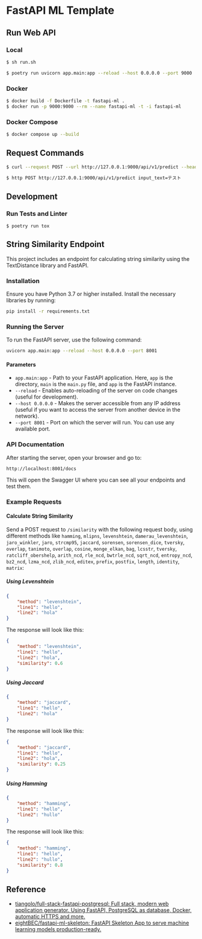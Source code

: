 # FastAPI ML Template

## Run Web API
### Local

```sh
$ sh run.sh
```

```sh
$ poetry run uvicorn app.main:app --reload --host 0.0.0.0 --port 9000
```

### Docker
```sh
$ docker build -f Dockerfile -t fastapi-ml .
$ docker run -p 9000:9000 --rm --name fastapi-ml -t -i fastapi-ml
```

### Docker Compose

```sh
$ docker compose up --build
```

## Request Commands

```sh 
$ curl --request POST --url http://127.0.0.1:9000/api/v1/predict --header 'Content-Type: application/json' --data '{"input_text": "test"}'
```

```sh
$ http POST http://127.0.0.1:9000/api/v1/predict input_text=テスト
```

## Development
### Run Tests and Linter

```
$ poetry run tox
```

## String Similarity Endpoint

This project includes an endpoint for calculating string similarity using the TextDistance library and FastAPI.

### Installation

Ensure you have Python 3.7 or higher installed. Install the necessary libraries by running:

```bash
pip install -r requirements.txt
```

### Running the Server

To run the FastAPI server, use the following command:

```bash
uvicorn app.main:app --reload --host 0.0.0.0 --port 8001
```

#### Parameters

- `app.main:app` - Path to your FastAPI application. Here, `app` is the directory, `main` is the `main.py` file, and `app` is the FastAPI instance.
- `--reload` - Enables auto-reloading of the server on code changes (useful for development).
- `--host 0.0.0.0` - Makes the server accessible from any IP address (useful if you want to access the server from another device in the network).
- `--port 8001` - Port on which the server will run. You can use any available port.

### API Documentation

After starting the server, open your browser and go to:

```
http://localhost:8001/docs
```

This will open the Swagger UI where you can see all your endpoints and test them.

### Example Requests

#### Calculate String Similarity

Send a POST request to `/similarity` with the following request body, using different methods like `hamming`, `mlipns`, `levenshtein`, `damerau_levenshtein`, `jaro_winkler`, `jaro`, `strcmp95`, `jaccard`, `sorensen`, `sorensen_dice`, `tversky`, `overlap`, `tanimoto`, `overlap`, `cosine`, `monge_elkan`, `bag`, `lcsstr`, `tversky`, `ratcliff_obershelp`, `arith_ncd`, `rle_ncd`, `bwtrle_ncd`, `sqrt_ncd`, `entropy_ncd`, `bz2_ncd`, `lzma_ncd`, `zlib_ncd`, `editex`, `prefix`, `postfix`, `length`, `identity`, `matrix`:

##### Using Levenshtein

```json
{
    "method": "levenshtein",
    "line1": "hello",
    "line2": "hola"
}
```

The response will look like this:

```json
{
    "method": "levenshtein",
    "line1": "hello",
    "line2": "hola",
    "similarity": 0.6
}
```

##### Using Jaccard

```json
{
    "method": "jaccard",
    "line1": "hello",
    "line2": "hola"
}
```

The response will look like this:

```json
{
    "method": "jaccard",
    "line1": "hello",
    "line2": "hola",
    "similarity": 0.25
}
```

##### Using Hamming

```json
{
    "method": "hamming",
    "line1": "hello",
    "line2": "hullo"
}
```

The response will look like this:

```json
{
    "method": "hamming",
    "line1": "hello",
    "line2": "hullo",
    "similarity": 0.8
}
```

## Reference

- [tiangolo/full\-stack\-fastapi\-postgresql: Full stack, modern web application generator\. Using FastAPI, PostgreSQL as database, Docker, automatic HTTPS and more\.](https://github.com/tiangolo/full-stack-fastapi-postgresql)
- [eightBEC/fastapi\-ml\-skeleton: FastAPI Skeleton App to serve machine learning models production\-ready\.](https://github.com/eightBEC/fastapi-ml-skeleton)

